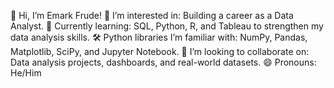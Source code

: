 👋 Hi, I’m Emark Frude!
👀 I’m interested in: Building a career as a Data Analyst.
🌱 Currently learning: SQL, Python, R, and Tableau to strengthen my data analysis skills.
🛠️ Python libraries I’m familiar with: NumPy, Pandas, Matplotlib, SciPy, and Jupyter Notebook.
💼 I’m looking to collaborate on: Data analysis projects, dashboards, and real-world datasets.
😄 Pronouns: He/Him
<!---
EmarkFrude/EmarkFrude is a ✨ special ✨ repository because its `README.md` (this file) appears on your GitHub profile.
You can click the Preview link to take a look at your changes.
--->
